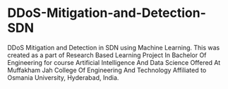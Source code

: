 # DDoS-Mitigation-and-Detection-SDN
DDoS Mitigation and Detection in SDN using Machine Learning. This was created as a part of Research Based Learning Project In Bachelor Of Engineering for course Artificial Intelligence And Data Science Offered At Muffakham Jah College Of Engineering And Technology Affiliated  to Osmania University, Hyderabad, India.
